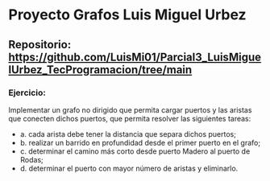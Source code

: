 # Proyecto Grafos Luis Miguel Urbez
## Repositorio: https://github.com/LuisMi01/Parcial3_LuisMiguelUrbez_TecProgramacion/tree/main

### Ejercicio:<br>

Implementar un grafo no dirigido que permita cargar puertos y las aristas que conecten dichos puertos, que permita resolver las siguientes tareas:<br>
<ul>
<li>a. cada arista debe tener la distancia que separa dichos puertos;</li>
<li>b. realizar un barrido en profundidad desde el primer puerto en el grafo;</li>
<li>c. determinar el camino más corto desde puerto Madero al puerto de Rodas;</li>
<li>d. determinar el puerto con mayor número de aristas y eliminarlo.</li>
</ul>
